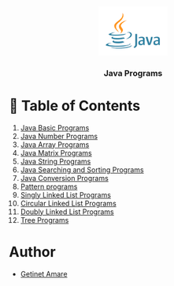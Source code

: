 <div align="center">
  <img src="./images/java.png" alt="logo" width="140"  height="auto" />
  <br/>
  <h3><b>Java Programs</b></h3>  
</div>

# 📗 Table of Contents
1) [Java Basic Programs](https://github.com/gama1221/java-programs/tree/main/java-basic-programs/README.md)
2) [Java Number Programs](https://github.com/gama1221/java-programs/tree/main/java-number-programs/README.md)
3) [Java Array Programs](https://github.com/gama1221/java-programs/tree/main/java-array-programs/README.md)
4) [Java Matrix Programs](https://github.com/gama1221/java-programs/tree/main/java-matrix-programs/README.md)
5) [Java String Programs](https://github.com/gama1221/java-programs/tree/main/java-string-programs/README.md)
6) [Java Searching and Sorting Programs](https://github.com/gama1221/java-programs/tree/main/java-searching-and-sorting-programs/README.md)
7) [Java Conversion Programs](https://github.com/gama1221/java-programs/tree/main/java-conversion-programs/README.md)
8) [Pattern programs](https://github.com/gama1221/java-programs/tree/main/pattern-programs/README.md)
9) [Singly Linked List Programs](https://github.com/gama1221/java-programs/tree/main/singly-linked-list-programs/README.md)
10) [Circular Linked List Programs](https://github.com/gama1221/java-programs/tree/main/circular-linked-list-programs/README.md)
11) [Doubly Linked List Programs](https://github.com/gama1221/java-programs/tree/main/doubly-linked-list-programs/README.md)
12) [Tree Programs](https://github.com/gama1221/java-programs/tree/main/tree-programs/README.md)
# Author
- [Getinet Amare](https://www.linkedin.com/in/getinet-mekonnen/)